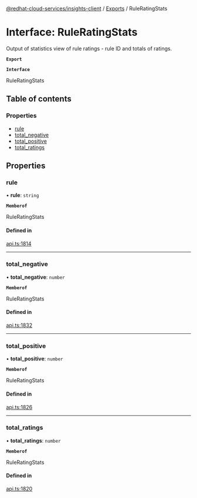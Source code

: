[@redhat-cloud-services/insights-client](../README.md) / [Exports](../modules.md) / RuleRatingStats

# Interface: RuleRatingStats

Output of statistics view of rule ratings - rule ID and totals of ratings.

**`Export`**

**`Interface`**

RuleRatingStats

## Table of contents

### Properties

- [rule](RuleRatingStats.md#rule)
- [total\_negative](RuleRatingStats.md#total_negative)
- [total\_positive](RuleRatingStats.md#total_positive)
- [total\_ratings](RuleRatingStats.md#total_ratings)

## Properties

### rule

• **rule**: `string`

**`Memberof`**

RuleRatingStats

#### Defined in

[api.ts:1814](https://github.com/mkholjuraev/javascript-clients/blob/master/packages/insights/api.ts#L1814)

___

### total\_negative

• **total\_negative**: `number`

**`Memberof`**

RuleRatingStats

#### Defined in

[api.ts:1832](https://github.com/mkholjuraev/javascript-clients/blob/master/packages/insights/api.ts#L1832)

___

### total\_positive

• **total\_positive**: `number`

**`Memberof`**

RuleRatingStats

#### Defined in

[api.ts:1826](https://github.com/mkholjuraev/javascript-clients/blob/master/packages/insights/api.ts#L1826)

___

### total\_ratings

• **total\_ratings**: `number`

**`Memberof`**

RuleRatingStats

#### Defined in

[api.ts:1820](https://github.com/mkholjuraev/javascript-clients/blob/master/packages/insights/api.ts#L1820)
